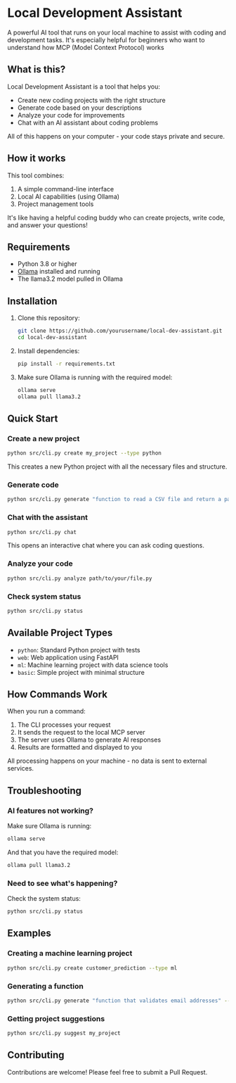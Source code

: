 # Local Development Assistant

A powerful AI tool that runs on your local machine to assist with coding and development tasks. It's especially helpful for beginners who want to understand how MCP (Model Context Protocol) works

## What is this?

Local Development Assistant is a tool that helps you:
- Create new coding projects with the right structure
- Generate code based on your descriptions
- Analyze your code for improvements
- Chat with an AI assistant about coding problems

All of this happens on your computer - your code stays private and secure.

## How it works

This tool combines:
1. A simple command-line interface
2. Local AI capabilities (using Ollama)
3. Project management tools

It's like having a helpful coding buddy who can create projects, write code, and answer your questions!

## Requirements

- Python 3.8 or higher
- [Ollama](https://ollama.ai/) installed and running
- The llama3.2 model pulled in Ollama

## Installation

1. Clone this repository:
   ```bash
   git clone https://github.com/yourusername/local-dev-assistant.git
   cd local-dev-assistant
   ```

2. Install dependencies:
   ```bash
   pip install -r requirements.txt
   ```

3. Make sure Ollama is running with the required model:
   ```bash
   ollama serve
   ollama pull llama3.2
   ```

## Quick Start

### Create a new project

```bash
python src/cli.py create my_project --type python
```

This creates a new Python project with all the necessary files and structure.

### Generate code

```bash
python src/cli.py generate "function to read a CSV file and return a pandas dataframe" --language python
```

### Chat with the assistant

```bash
python src/cli.py chat
```

This opens an interactive chat where you can ask coding questions.

### Analyze your code

```bash
python src/cli.py analyze path/to/your/file.py
```

### Check system status

```bash
python src/cli.py status
```

## Available Project Types

- `python`: Standard Python project with tests
- `web`: Web application using FastAPI
- `ml`: Machine learning project with data science tools
- `basic`: Simple project with minimal structure

## How Commands Work

When you run a command:

1. The CLI processes your request
2. It sends the request to the local MCP server
3. The server uses Ollama to generate AI responses
4. Results are formatted and displayed to you

All processing happens on your machine - no data is sent to external services.

## Troubleshooting

### AI features not working?

Make sure Ollama is running:
```bash
ollama serve
```

And that you have the required model:
```bash
ollama pull llama3.2
```

### Need to see what's happening?

Check the system status:
```bash
python src/cli.py status
```

## Examples

### Creating a machine learning project

```bash
python src/cli.py create customer_prediction --type ml
```

### Generating a function

```bash
python src/cli.py generate "function that validates email addresses" --language python --save email_validator.py
```

### Getting project suggestions

```bash
python src/cli.py suggest my_project
```

## Contributing

Contributions are welcome! Please feel free to submit a Pull Request.
